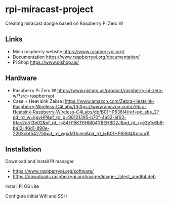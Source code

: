 # rpi-miracast-project

Creating miracast dongle based on Raspberry PI Zero W

## Links

 - Main raspberry website https://www.raspberrypi.org/
 - Documentation https://www.raspberrypi.org/documentation/
 - Pi Shop https://www.pishop.us/

## Hardware

- Raspberry Pi Zero W https://www.pishop.us/product/raspberry-pi-zero-w/?src=raspberrypi 
- Case + Heat sink Zebra [https://www.amazon.com/Zebra-Heatsink-Raspberry-Wireless-C4Labs/](https://www.amazon.com/Zebra-Heatsink-Raspberry-Wireless-C4Labs/dp/B01HP636I4/ref=pd_sbs_2?pd_rd_w=kgvHP&pf_rd_p=98101395-b70f-4a52-af63-8fac2c513e02&pf_rd_r=84H15KT6HM04Y8EHBD2J&pd_rd_r=e3e1c6b8-ba12-46d1-890e-2263cbf54275&pd_rd_wg=MDcem&pd_rd_i=B01HP636I4&psc=1)

## Installation

  Download and Install PI manager
  - https://www.raspberrypi.org/software/
  - https://downloads.raspberrypi.org/imager/imager_latest_amd64.deb
  
  Install Pi OS Lite
  
  Configure initial Wifi and SSH
